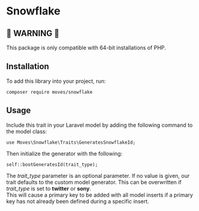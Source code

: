 # Snowflake
## 🚨 WARNING 🚨
This package is only compatible with 64-bit installations of PHP.

## Installation
To add this library into your project, run:
```
composer require moves/snowflake
```

## Usage
Include this trait in your Laravel model by adding the following command to the model class:
```
use Moves\Snowflake\Traits\GeneratesSnowflakeId;
```
Then initialize the generator with the following:
```
self::bootGeneratesId(trait_type);
```
The *trait_type* parameter is an optional parameter.  If no value is given, our trait defaults to the custom model generator.  This can be overwritten if *trait_type* is set to **twitter** or **sony**.
<br>
This will cause a primary key to be added with all model inserts if a primary key has not already been defined during a specific insert.